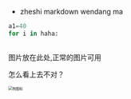 - zheshi markdown wendang ma 

```python
a1=40
for i in haha:
    
```

图片放在此处,正常的图片可用

怎么看上去不对？

<img src="/home/chenke/Pictures/狗图标.jpeg" alt="狗图标" style="zoom:50%;" />




